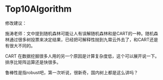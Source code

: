 Top10Algorithm
==============

修改建议：

施涛老师：文中提到随机森林可能让人有误解随机森林和是CART的一种。随机森林通过很多树投票来决定结果，已经把可解释性抛到九霄云外去了，和CART还是有很大不同的。

CART 在数据挖掘很多人用的另一个原因是计算复杂度低，这个可以展开说一下。排序比矩阵运算还是快很多。

鲁棒性是指robust吧，第一次听说，很新奇，国内树上都是这么讲吗？
